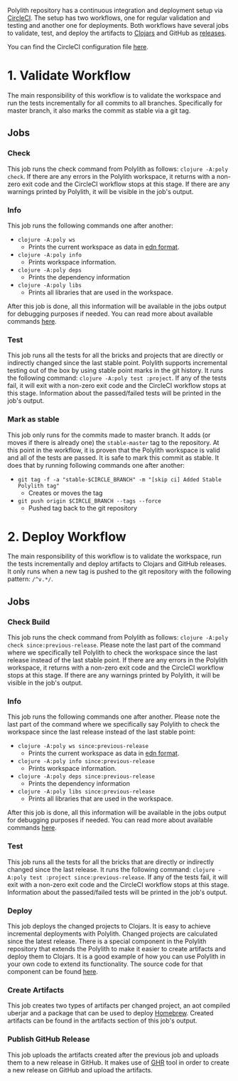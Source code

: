 Polylith repository has a continuous integration and deployment setup via [CircleCI](https://circleci.com). The setup has two workflows, one for regular validation and testing and another one for deployments. Both workflows have several jobs to validate, test, and deploy the artifacts to [Clojars](https://clojars.org) and GitHub as [releases](https://github.com/polyfy/polylith/releases).

You can find the CircleCI configuration file [here](../.circleci/config.yml).

# 1. Validate Workflow
The main responsibility of this workflow is to validate the workspace and run the tests incrementally for all commits to all branches. Specifically for master branch, it also marks the commit as stable via a git tag.

## Jobs

### Check
This job runs the check command from Polylith as follows: ```clojure -A:poly check```. If there are any errors in the Polylith workspace, it returns with a non-zero exit code and the CircleCI workflow stops at this stage. If there are any warnings printed by Polylith, it will be visible in the job's output.

### Info
This job runs the following commands one after another:
- ```clojure -A:poly ws```
  - Prints the current workspace as data in [edn format](https://github.com/edn-format/edn).
- ```clojure -A:poly info```
  - Prints workspace information.
- ```clojure -A:poly deps```
  - Prints the dependency information
- ```clojure -A:poly libs```
  - Prints all libraries that are used in the workspace.

After this job is done, all this information will be available in the jobs output for debugging purposes if needed. You can read more about available commands [here](../readme.md#commands).

### Test
This job runs all the tests for all the bricks and projects that are directly or indirectly changed since the last stable point. Polylith supports incremental testing out of the box by using stable point marks in the git history. It runs the following command: ```clojure -A:poly test :project```. If any of the tests fail, it will exit with a non-zero exit code and the CircleCI workflow stops at this stage. Information about the passed/failed tests will be printed in the job's output.

### Mark as stable
This job only runs for the commits made to master branch. It adds (or moves if there is already one) the `stable-master` tag to the repository. At this point in the workflow, it is proven that the Polylith workspace is valid and all of the tests are passed. It is safe to mark this commit as stable. It does that by running following commands one after another:
- ```git tag -f -a "stable-$CIRCLE_BRANCH" -m "[skip ci] Added Stable Polylith tag"```
  - Creates or moves the tag
- ```git push origin $CIRCLE_BRANCH --tags --force```
  - Pushed tag back to the git repository

# 2. Deploy Workflow
The main responsibility of this workflow is to validate the workspace, run the tests incrementally and deploy artifacts to Clojars and GitHub releases. It only runs when a new tag is pushed to the git repository with the following pattern: `/^v.*/`.

## Jobs

### Check Build
This job runs the check command from Polylith as follows: ```clojure -A:poly check since:previous-release```. Please note the last part of the command where we specifically tell Polylith to check the workspace since the last release instead of the last stable point. If there are any errors in the Polylith workspace, it returns with a non-zero exit code and the CircleCI workflow stops at this stage. If there are any warnings printed by Polylith, it will be visible in the job's output.

### Info
This job runs the following commands one after another. Please note the last part of the command where we specifically say Polylith to check the workspace since the last release instead of the last stable point:
- ```clojure -A:poly ws since:previous-release```
  - Prints the current workspace as data in [edn format](https://github.com/edn-format/edn).
- ```clojure -A:poly info since:previous-release```
  - Prints workspace information.
- ```clojure -A:poly deps since:previous-release```
  - Prints the dependency information
- ```clojure -A:poly libs since:previous-release```
  - Prints all libraries that are used in the workspace.

After this job is done, all this information will be available in the jobs output for debugging purposes if needed. You can read more about available commands [here](../readme.md#commands).

### Test
This job runs all the tests for all the bricks that are directly or indirectly changed since the last release. It runs the following command: ```clojure -A:poly test :project since:previous-release```. If any of the tests fail, it will exit with a non-zero exit code and the CircleCI workflow stops at this stage. Information about the passed/failed tests will be printed in the job's output.

### Deploy
This job deploys the changed projects to Clojars. It is easy to achieve incremental deployments with Polylith. Changed projects are calculated since the latest release. There is a special component in the Polylith repository that extends the Polylith to make it easier to create artifacts and deploy them to Clojars. It is a good example of how you can use Polylith in your own code to extend its functionality. The source code for that component can be found [here](../components/deployer/src/polylith/clj/core/deployer). 

### Create Artifacts
This job creates two types of artifacts per changed project, an aot compiled uberjar and a package that can be used to deploy [Homebrew](https://brew.sh). Created artifacts can be found in the artifacts section of this job's output.

### Publish GitHub Release
This job uploads the artifacts created after the previous job and uploads them to a new release in GitHub. It makes use of [GHR](https://github.com/tcnksm/ghr) tool in order to create a new release on GitHub and upload the artifacts.
